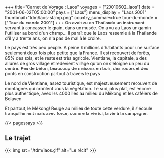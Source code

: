 +++
title="Carnet de Voyage : Laos"
voyages = ["20010602_laos"]
date = "2001-06-02T05:00:00"
pays = ["Laos"]
menu_display = "Laos 2001"
thumbnail="tdm/laos-stamp.png"
country_summary=true
tour-du-monde = ["Tour du monde 2001"]
+++
On avait vu en Thaïlande un instrument servant à concasser le grain, dans un musée. On a vu au Laos un gamin l'utiliser au bord d'un champ... Il paraît que le Laos ressemle à la Thaïlande d'il y a trente ans, on n'a pas de mal à le croire. 

Le pays est très peu peuplé. A peine 6 millions d'habitants pour une surface seulement deux fois plus petite que la France. Il est recouvert de forêts, 85% des sols, et le reste est très agricole. Vientiane, la capitale, a des allures de gros village et redevient village qu'on on s'éloigne un peu du centre. Peu de béton, beaucoup de maisons en bois, des routes et des ponts en construction partout à travers le pays

Le nord de Vientiane, assez touristique, est majestueusement recouvert de montagnes qui croûlent sous la végétation. Le sud, plus plat, est encore plus authentique, avec les 4000 îles au milieu du Mékong et les caféiers de Bolaven

Et partout, le Mékong! Rouge au milieu de toute cette verdure, il s'écoule tranquillement mais avec force, comme la vie ici, la vie à la campagne.

{{< pagespays >}}
## Le trajet
{{< img src="/tdm/laos.gif" alt="Le récit" >}}